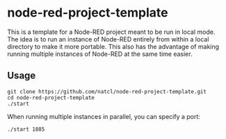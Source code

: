 # node-red-project-template
This is a template for a Node-RED project meant to be run in local mode.  The idea is to run an instance of Node-RED entirely from within a local directory to make it more portable.  This also has the advantage of making running multiple instances of Node-RED at the same time easier.

## Usage

```
git clone https://github.com/natcl/node-red-project-template.git
cd node-red-project-template
./start
```

When running multiple instances in parallel, you can specify a port:

```
./start 1885
```
